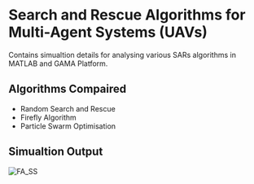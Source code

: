 # Search and Rescue Algorithms for Multi-Agent Systems (UAVs)

Contains simualtion details for analysing various SARs algorithms in MATLAB and GAMA Platform.


## Algorithms Compaired
- Random Search and Rescue
- Firefly Algorithm 
- Particle Swarm Optimisation

## Simualtion Output
![FA_SS](https://user-images.githubusercontent.com/65902756/230161949-d1d414b7-dd7d-484a-9e3b-17ceb389b995.png)
